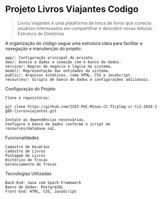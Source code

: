 # Projeto Livros Viajantes Codigo

>Livros Viajantes é uma plataforma de troca de livros que conecta usuários interessados em compartilhar e descobrir novas leituras.
Estrutura de Diretórios

A organização do código segue uma estrutura clara para facilitar a navegação e manutenção do projeto:

    app/: Configuração principal do projeto.
    dao/: Acesso a dados e conexão com o banco de dados.
    service/: Regras de negócio e lógica do sistema.
    model/: Representação das entidades do sistema.
    public/: Arquivos estáticos, como HTML, CSS e JavaScript.
    resources/: Scripts de banco de dados e configurações adicionais.

Configuração do Projeto

    Clone o repositório:

    git clone https://github.com/ICEI-PUC-Minas-CC-TI/plmg-cc-ti2-2024-2-g05-livrosviajantes.git

    Instale as dependências necessárias.
    Configure o banco de dados conforme o script em resources/database.sql.

Funcionalidades

    Cadastro de Usuários
    Cadastro de Livros
    Postagem de Livros
    Histórico de Trocas
    Gerenciamento de Trocas

Tecnologias Utilizadas

    Back-End: Java com Spark Framework
    Banco de Dados: PostgreSQL
    Front-End: HTML, CSS, JavaScript
